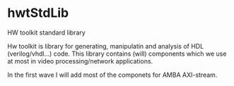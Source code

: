 # hwtStdLib
HW toolkit standard library

Hw toolkit is library for generating, manipulatin and analysis of HDL (verilog/vhdl...) code.
This library contains (will) components which we use at most in video processing/network applications.

In the first wave I will add most of the componets for AMBA AXI-stream.
